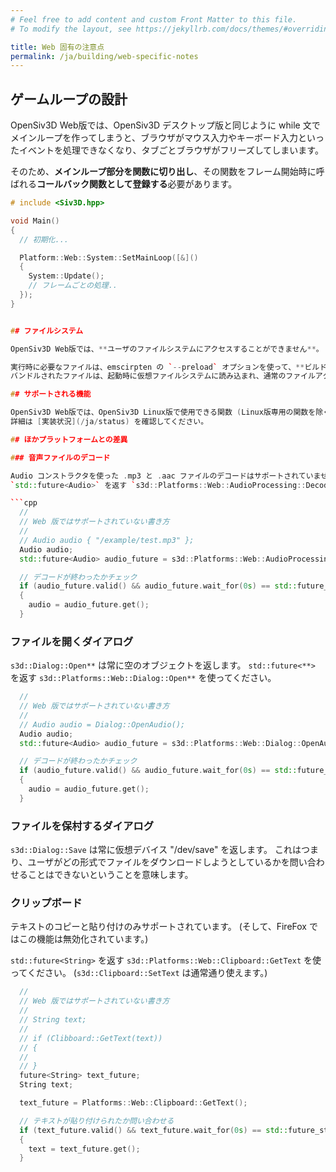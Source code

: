 ```yaml
---
# Feel free to add content and custom Front Matter to this file.
# To modify the layout, see https://jekyllrb.com/docs/themes/#overriding-theme-defaults

title: Web 固有の注意点
permalink: /ja/building/web-specific-notes
---
```


## ゲームループの設計

OpenSiv3D Web版では、OpenSiv3D デスクトップ版と同じように while 文でメインループを作ってしまうと、ブラウザがマウス入力やキーボード入力といったイベントを処理できなくなり、タブごとブラウザがフリーズしてしまいます。

そのため、**メインループ部分を関数に切り出し**、その関数をフレーム開始時に呼ばれる**コールバック関数として登録する**必要があります。

```cpp
# include <Siv3D.hpp>

void Main()
{
  // 初期化...

  Platform::Web::System::SetMainLoop([&]()
  {
    System::Update();
    // フレームごとの処理..
  });
}


## ファイルシステム

OpenSiv3D Web版では、**ユーザのファイルシステムにアクセスすることができません**。

実行時に必要なファイルは、emscirpten の `--preload` オプションを使って、**ビルド時にあらかじめバンドルする必要**があります。
バンドルされたファイルは、起動時に仮想ファイルシステムに読み込まれ、通常のファイルアクセス関数で読み書きができるようになります。

## サポートされる機能

OpenSiv3D Web版では、OpenSiv3D Linux版で使用できる関数 (Linux版専用の関数を除く) が使用できます。
詳細は [実装状況](/ja/status) を確認してください。

## ほかプラットフォームとの差異

### 音声ファイルのデコード

Audio コンストラクタを使った .mp3 と .aac ファイルのデコードはサポートされていません。
`std::future<Audio>` を返す `s3d::Platforms::Web::AudioProcessing::DecodeAudioFromFile` を使ってください。

```cpp
  // 
  // Web 版ではサポートされていない書き方
  //
  // Audio audio { "/example/test.mp3" };
  Audio audio;
  std::future<Audio> audio_future = s3d::Platforms::Web::AudioProcessing::DecodeAudioFromFile("/example/test.mp3");

  // デコードが終わったかチェック
  if (audio_future.valid() && audio_future.wait_for(0s) == std::future_status::ready)
  {
    audio = audio_future.get();
  }
```

### ファイルを開くダイアログ

`s3d::Dialog::Open**` は常に空のオブジェクトを返します。
`std::future<**>` を返す `s3d::Platforms::Web::Dialog::Open**` を使ってください。

```cpp
  // 
  // Web 版ではサポートされていない書き方
  //
  // Audio audio = Dialog::OpenAudio();
  Audio audio;
  std::future<Audio> audio_future = s3d::Platforms::Web::Dialog::OpenAudio();

  // デコードが終わったかチェック
  if (audio_future.valid() && audio_future.wait_for(0s) == std::future_status::ready)
  {
    audio = audio_future.get();
  }
```

### ファイルを保村するダイアログ

`s3d::Dialog::Save` は常に仮想デバイス "/dev/save" を返します。
これはつまり、ユーザがどの形式でファイルをダウンロードしようとしているかを問い合わせることはできないということを意味します。

### クリップボード

テキストのコピーと貼り付けのみサポートされています。
(そして、FireFox ではこの機能は無効化されています。)

`std::future<String>` を返す `s3d::Platforms::Web::Clipboard::GetText` を使ってください。
(`s3d::Clipboard::SetText` は通常通り使えます。)

```cpp
  // 
  // Web 版ではサポートされていない書き方
  //
  // String text;
  // 
  // if (Clibboard::GetText(text))
  // {
  //
  // }
  future<String> text_future;
  String text;

  text_future = Platforms::Web::Clipboard::GetText();

  // テキストが貼り付けられたか問い合わせる
  if (text_future.valid() && text_future.wait_for(0s) == std::future_status::ready)
  {
    text = text_future.get();
  }
```
